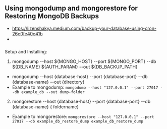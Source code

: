 ## Using mongodump and mongorestore for Restoring MongoDB Backups
- https://lizenshakya.medium.com/backup-your-database-using-cron-26e0fe40e41b
- 

### 
Setup and Installing:
1. mongodump --host ${MONGO_HOST} --port ${MONGO_PORT} --db ${DB_NAME} ${AUTH_PARAM} --out ${DB_BACKUP_PATH}
- mongodump --host {database-host} --port {database-port} --db {database-name} --out {directory}
- Example to mongodump: `mongodump --host "127.0.0.1" --port 27017 --db example_db --out dump-folder`
2. mongorestore --host {database-host} --port {database-port} --db {database-name} { foldername}
- Example to mongorestore: `mongorestore --host "127.0.0.1" --port 27017 --db example_db_restore_dump example_db_restore_dump`
